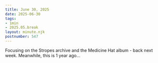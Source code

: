 ```yaml
---
title: June 30, 2025
date: 2025-06-30
tags: 
- 1min
- 2025.05.break
layout: minute.njk
postnumber: 547
---
```

Focusing on the Stropes archive and the Medicine Hat album - back next week. Meanwhile, this is 1 year ago...